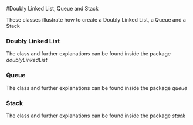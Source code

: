 #Doubly Linked List, Queue and Stack

These classes illustrate how to create a Doubly Linked List, a Queue and a Stack

### Doubly Linked List
The class and further explanations can be found inside the package *doublyLinkedList*

### Queue
The class and further explanations can be found inside the package *queue*

### Stack
The class and further explanations can be found inside the package *stack*

